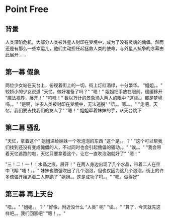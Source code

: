 # Point Free

## 背景

人类深陷危机，大部分人类被外星人封印在梦境中，成为了没有灵魂的傀儡。然而还是有那么一些幸运儿，他们主动担任起拯救人类的使命，与外星人抗争的序幕由此展开……

## 第一幕 假象

两位少女站在天台上，俯视着街上的一切。街上灯红酒绿，十分繁华。
"姐姐。。" 较娇小的少女说道
"天忆，做好准备了吗？"
"嗯！"
姐姐把手放在眼前，缓缓移开
"魔法视界，展开！"
"呜哇！"
数以万计的景象涌入两人的眼中
"这些。。都是梦境吗。。"
"是啊，许多人类被封印在梦境中，无法逃脱"
"唔。。嗯。。。"
"走吧，天忆，我们要去找我们的友人了"
"嗯！"
姐姐牵着妹妹的手，从天台跳下

## 第二幕 骚乱

"天忆，拿着这个"
姐姐递给妹妹一个吹泡泡的东西
"这个是。。？"
"这个可以帮我们找到还没有变成傀儡的人，不过同时也会引起傀儡的骚动。。"
"诶。。"
"我会带着天忆逃跑的啦，天忆只要拿着这个，让它一直吹泡泡就好了"
"嗯！"

"三！二！一！！水晶之痕，展开！"
在两人身边出现了几个水晶，带着二人在空中飞翔
"唔！。。"
妹妹也勉强吹出了几个泡泡，但也仅因为这几个泡泡，街上的许多傀儡开始追着二人奔跑了
"姐姐。。这是成功了吗。。"
"嗯，做得好"

## 第三幕 再上天台

"唔。。"
"姐姐。。？"
"好像，附近没什么 “人类” 呢"
"诶。。"
"算了，今天就先这样吧。。我们回家吧"
"嗯！。。"

